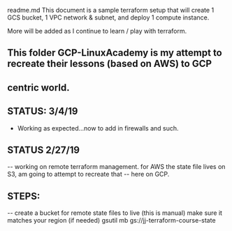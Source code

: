 readme.md
This document is a sample terraform setup that will create 1 GCS bucket, 1 VPC network & subnet, and deploy 1 compute instance.

More will be added as I continue to learn / play with terraform.

## This folder GCP-LinuxAcademy is my attempt to recreate their lessons (based on AWS) to GCP
## centric world.


## STATUS: 3/4/19 
- Working as expected...now to add in firewalls and such.

## STATUS 2/27/19
-- working on remote terraform management.  for AWS the state file lives on S3, am going to attempt to recreate that
-- here on GCP.

## STEPS:
-- create a bucket for remote state files to live (this is manual)
make sure it matches your region (if needed) 
gsutil mb gs://jj-terraform-course-state

